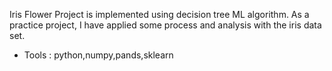 Iris Flower Project is implemented using decision tree ML algorithm. As a practice project, I have applied some process and analysis with the iris data set.
* Tools : python,numpy,pands,sklearn
